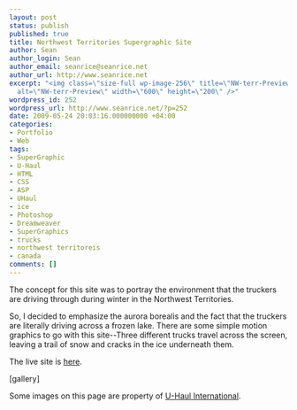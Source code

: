 ```yaml
---
layout: post
status: publish
published: true
title: Northwest Territories Supergraphic Site
author: Sean
author_login: Sean
author_email: seanrice@seanrice.net
author_url: http://www.seanrice.net
excerpt: "<img class=\"size-full wp-image-256\" title=\"NW-terr-Preview\" src=\"http://www.seanrice.net/wp-content/uploads/2009/06/NW-terr-Preview.jpg\"
  alt=\"NW-terr-Preview\" width=\"600\" height=\"200\" />"
wordpress_id: 252
wordpress_url: http://www.seanrice.net/?p=252
date: 2009-05-24 20:03:16.000000000 +04:00
categories:
- Portfolio
- Web
tags:
- SuperGraphic
- U-Haul
- HTML
- CSS
- ASP
- UHaul
- ice
- Photoshop
- Dreamweaver
- SuperGraphics
- trucks
- northwest territoreis
- canada
comments: []
---
```

The concept for this site was to portray the environment that the truckers are driving through during winter in the Northwest Territories.

So, I decided to emphasize the aurora borealis and the fact that the truckers are literally driving across a frozen lake. There are some simple motion graphics to go with this site--Three different trucks travel across the screen, leaving a trail of snow and cracks in the ice underneath them.

The live site is <a href="http://www.uhaul.com/SuperGraphics/171/Venture-Across-America-and-Canada-Modern/Northwest-Territories" target="_blank">here</a>.

[gallery]

Some images on this page are property of <a href="http://www.uhaul.com">U-Haul International</a>.
